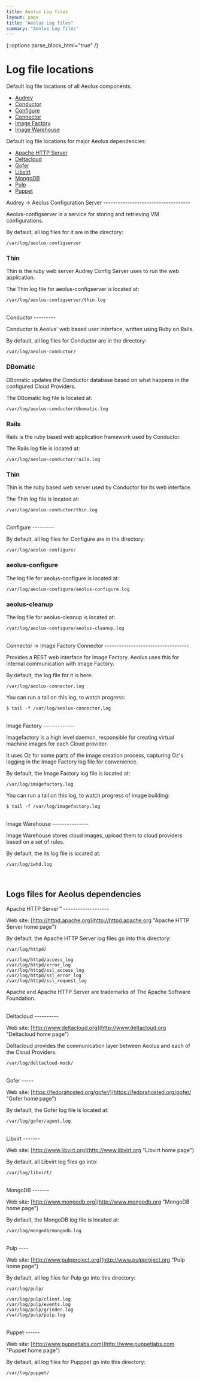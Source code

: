 ```yaml
---
title: Aeolus Log files
layout: page
title: "Aeolus Log files"
summary: "Aeolus Log files"
---
```

{::options parse_block_html="true" /}

Log file locations
==================

Default log file locations of all Aeolus components:

-   [Audrey](#audrey)
-   [Conductor](#conductor)
-   [Configure](#configure)
-   [Connector](#connector)
-   [Image Factory](#factory)
-   [Image Warehouse](#iwhd)

Default log file locations for major Aeolus dependencies:

-   [Apache HTTP Server](#httpd)
-   [Deltacloud](#deltacloud)
-   [Gofer](#gofer)
-   [Libvirt](#libvirt)
-   [MongoDB](#mongodb)
-   [Pulp](#pulp)
-   [Puppet](#puppet)

<div class="section-grouping">
Audrey → Aeolus Configuration Server
------------------------------------

Aeolus-configserver is a service for storing and retrieving VM
configurations.

By default, all log files for it are in the directory:

    /var/log/aeolus-configserver

### Thin

Thin is the ruby web server Audrey Config Server uses to run the web
application.

The Thin log file for aeolus-configserver is located at:

    /var/log/aeolus-configserver/thin.log
</div>
<br />

<div class="section-grouping">
Conductor
---------

Conductor is Aeolus' web based user interface, written using Ruby on
Rails.

By default, all log files for Conductor are in the directory:

    /var/log/aeolus-conductor/

### DBomatic

DBomatic updates the Conductor database based on what happens in the
configured Cloud Providers.

The DBomatic log file is located at:

    /var/log/aeolus-conductor/dbomatic.log

### Rails

Rails is the ruby based web application framework used by Conductor.

The Rails log file is located at:

    /var/log/aeolus-conductor/rails.log

### Thin

Thin is the ruby based web server used by Conductor for its web
interface.

The Thin log file is located at:

    /var/log/aeolus-conductor/thin.log
</div>
<br />

<div class="section-grouping">
Configure
---------

By default, all log files for Configure are in the directory:

    /var/log/aeolus-configure/

### aeolus-configure

The log file for aeolus-configure is located at:

    /var/log/aeolus-configure/aeolus-configure.log

### aeolus-cleanup

The log file for aeolus-cleanup is located at:

    /var/log/aeolus-configure/aeolus-cleanup.log
</div>
<br />

<div class="section-grouping">
Connector → Image Factory Connector
-----------------------------------

Provides a REST web interface for Image Factory. Aeolus uses this for
internal communication with Image Factory.

By default, the log file for it is here:

    /var/log/aeolus-connector.log

You can run a tail on this log, to watch progress:

    $ tail -f /var/log/aeolus-connector.log
</div>
<br />

<div class="section-grouping">
Image Factory
-------------

Imagefactory is a high level daemon, responsible for creating virtual
machine images for each Cloud provider.

It uses Oz for some parts of the image creation process, capturing Oz's
logging in the Image Factory log file for convenience.

By default, the Image Factory log file is located at:

    /var/log/imagefactory.log

You can run a tail on this log, to watch progress of image building:

    $ tail -f /var/log/imagefactory.log
</div>
<br />

<div class="section-grouping">
Image Warehouse
---------------

Image Warehouse stores cloud images, upload them to cloud providers
based on a set of rules.

By default, the its log file is located at:

    /var/log/iwhd.log
</div>
<br />

Logs files for Aeolus dependencies
----------------------------------

<div class="section-grouping">
Apache HTTP Server™
-------------------

Web site:
[http://httpd.apache.org](http://httpd.apache.org "Apache HTTP Server home page")

By default, the Apache HTTP Server log files go into this directory:

    /var/log/httpd/

    /var/log/httpd/access_log
    /var/log/httpd/error_log
    /var/log/httpd/ssl_access_log
    /var/log/httpd/ssl_error_log
    /var/log/httpd/ssl_request_log

Apache and Apache HTTP Server are trademarks of The Apache Software
Foundation.
</div>
<br />

<div class="section-grouping">
Deltacloud
----------

Web site:
[http://www.deltacloud.org](http://www.deltacloud.org "Deltacloud home page")

Deltacloud provides the communication layer between Aeolus and each of
the Cloud Providers.

    /var/log/deltacloud-mock/
</div>
<br />

<div class="section-grouping">
Gofer
-----

Web site:
[https://fedorahosted.org/gofer/](https://fedorahosted.org/gofer/ "Gofer home page")

By default, the Gofer log file is located at:

    /var/log/gofer/agent.log
</div>
<br />

<div class="section-grouping">
Libvirt
-------

Web site:
[http://www.libvirt.org](http://www.libvirt.org "Libvirt home page")

By default, all Libvirt log files go into:

    /var/log/libvirt/
</div>
<br />

<div class="section-grouping">
MongoDB
-------

Web site:
[http://www.mongodb.org](http://www.mongodb.org "MongoDB home page")

By default, the MongoDB log file is located at:

    /var/log/mongodb/mongodb.log
</div>
<br />

<div class="section-grouping">
Pulp
----

Web site:
[http://www.pulpproject.org](http://www.pulpproject.org "Pulp home page")

By default, all log files for Pulp go into this directory:

    /var/log/pulp/

    /var/log/pulp/client.log
    /var/log/pulp/events.log
    /var/log/pulp/grinder.log
    /var/log/pulp/pulp.log
</div>
<br />

<div class="section-grouping">
Puppet
------

Web site:
[http://www.puppetlabs.com](http://www.puppetlabs.com "Puppet home page")

By default, all log files for Pupppet go into this directory:

    /var/log/puppet/
</div>
